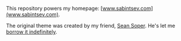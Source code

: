 This repository powers my homepage: [www.sabintsev.com](www.sabintsev.com).

The original theme was created by my friend, [Sean Soper](http://www.seansoper.com). He's let me [borrow it indefinitely](https://twitter.com/ssoper/status/765727175651713024).
